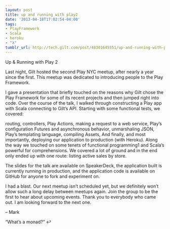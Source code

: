 ```yaml
---
layout: post
title: up and running with play2
date: '2013-04-18T17:02:54-04:00'
tags:
- PlayFramework
- Scala
- heroku
- "λ"
tumblr_url: http://tech.gilt.com/post/48301645551/up-and-running-with-play2
---
```

Up & Running with Play 2

Last night, Gilt hosted the second Play NYC meetup, after nearly a year since the first. This meetup was dedicated to introducing people to the Play Framework.

I gave a presentation that briefly touched on the reasons why Gilt chose the Play Framework for some of its recent projects and then jumped right into code. Over the course of the talk, I walked through constructing a Play app with Scala connecting to Gilt’s API. Starting with some functional tests, we covered:

routing, 
controllers, 
Play Actions, 
making a request to a web service,
Play’s configuration
Futures and asynchronous behavior, 
unmarshaling JSON,
Play’s templating language,
compiling Assets,
And finally, and most importantly, deploying our application to production (with Heroku). Along the way we touched on some tenets of functional programming1 and Scala’s powerful for comprehensions.  We covered a lot of ground and in the end only ended up with one route: listing active sales by store.

The slides for the talk are available on SpeakerDeck, the application built is currently running in production, and the application code is available on GitHub for anyone to fork and experiment on.

I had a blast. Our next meetup isn’t scheduled yet, but we definitely won’t allow such a long delay between meetups again. Join the group to be the first to hear about upcoming events. Thank you to everybody who came out. I am looking forward to the next one.

– Mark



“What’s a monad?” ↩
